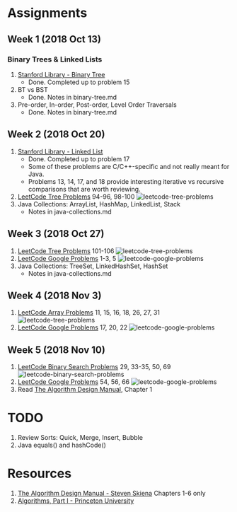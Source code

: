 # Assignments
## Week 1 (2018 Oct 13)
### Binary Trees & Linked Lists
1. [Stanford Library - Binary Tree](http://cslibrary.stanford.edu/110/BinaryTrees.html)
	* Done. Completed up to problem 15
1. BT vs BST
	* Done. Notes in binary-tree.md
1. Pre-order, In-order, Post-order, Level Order Traversals
	* Done. Notes in binary-tree.md
## Week 2 (2018 Oct 20)
1. [Stanford Library - Linked List](http://cslibrary.stanford.edu/103/LinkedListBasics.pdf)
	* Done. Completed up to problem 17
	* Some of these problems are C/C++-specific and not really meant for Java.
	* Problems 13, 14, 17, and 18 provide interesting iterative vs recursive comparisons that are worth reviewing.
1. [LeetCode Tree Problems](https://leetcode.com/tag/tree/) 94-96, 98-100
![leetcode-tree-problems](https://github.com/jguamie/practice-problems/blob/master/images/leetcode-tree-1.png)
1. Java Collections: ArrayList, HashMap, LinkedList, Stack
	* Notes in java-collections.md
## Week 3 (2018 Oct 27)
1. [LeetCode Tree Problems](https://leetcode.com/tag/tree/) 101-106
![leetcode-tree-problems](https://github.com/jguamie/practice-problems/blob/master/images/leetcode-tree-2.png)
1. [LeetCode Google Problems](https://leetcode.com/company/google/) 1-3, 5
![leetcode-google-problems](https://github.com/jguamie/practice-problems/blob/master/images/leetcode-google-1.png)
1. Java Collections: TreeSet, LinkedHashSet, HashSet
	* Notes in java-collections.md
## Week 4 (2018 Nov 3)
1. [LeetCode Array Problems](https://leetcode.com/tag/array/) 11, 15, 16, 18, 26, 27, 31
![leetcode-tree-problems](https://github.com/jguamie/practice-problems/blob/master/images/leetcode-array-1.png)
1. [LeetCode Google Problems](https://leetcode.com/problemset/top-google-questions/) 17, 20, 22
![leetcode-google-problems](https://github.com/jguamie/practice-problems/blob/master/images/leetcode-google-2.png)
## Week 5 (2018 Nov 10)
1. [LeetCode Binary Search Problems](https://leetcode.com/tag/binary-search/) 29, 33-35, 50, 69
![leetcode-binary-search-problems](https://github.com/jguamie/practice-problems/blob/master/images/leetcode-binary-search-1.png)
1. [LeetCode Google Problems](https://leetcode.com/problemset/top-google-questions/) 54, 56, 66
![leetcode-google-problems](https://github.com/jguamie/practice-problems/blob/master/images/leetcode-google-3.png)
1. Read [The Algorithm Design Manual](https://www.amazon.com/Algorithm-Design-Manual-Steven-Skiena/dp/1849967202/), Chapter 1
# TODO
1. Review Sorts: Quick, Merge, Insert, Bubble
1. Java equals() and hashCode()
# Resources
1. [The Algorithm Design Manual - Steven Skiena](https://www.amazon.com/Algorithm-Design-Manual-Steven-Skiena/dp/1849967202/) Chapters 1-6 only
1. [Algorithms, Part I - Princeton University](https://www.coursera.org/learn/algorithms-part1)
